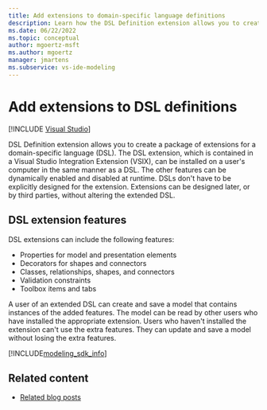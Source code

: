 ```yaml
---
title: Add extensions to domain-specific language definitions
description: Learn how the DSL Definition extension allows you to create a package of extensions to a domain-specific language (DSL).
ms.date: 06/22/2022
ms.topic: conceptual
author: mgoertz-msft
ms.author: mgoertz
manager: jmartens
ms.subservice: vs-ide-modeling
---
```


# Add extensions to DSL definitions

[!INCLUDE [Visual Studio](~/includes/applies-to-version/vs-windows-only.md)]

DSL Definition extension allows you to create a package of extensions for a domain-specific language (DSL). The DSL extension, which is contained in a Visual Studio Integration Extension (VSIX), can be installed on a user's computer in the same manner as a DSL. The other features can be dynamically enabled and disabled at runtime. DSLs don't have to be explicitly designed for the extension. Extensions can be designed later, or by third parties, without altering the extended DSL.

## DSL extension features

DSL extensions can include the following features:

- Properties for model and presentation elements
- Decorators for shapes and connectors
- Classes, relationships, shapes, and connectors
- Validation constraints
- Toolbox items and tabs

A user of an extended DSL can create and save a model that contains instances of the added features. The model can be read by other users who have installed the appropriate extension. Users who haven't installed the extension can't use the extra features. They can update and save a model without losing the extra features.

[!INCLUDE[modeling_sdk_info](includes/modeling_sdk_info.md)]

## Related content

- [Related blog posts](https://devblogs.microsoft.com/devops/the-visual-studio-modeling-sdk-is-now-available-with-visual-studio-2017/)
